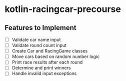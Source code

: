 # kotlin-racingcar-precourse

## Features to Implement

- [ ] Validate car name input
- [ ] Validate round count input
- [ ] Create Car and RacingGame classes
- [ ] Move cars based on random number logic
- [ ] Print race results after each round
- [ ] Determine and print winners
- [ ] Handle invalid input exceptions
